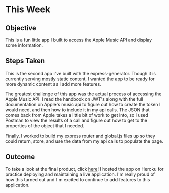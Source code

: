 # This Week

## Objective
This is a fun little app I built to access the Apple Music API and display some information.

## Steps Taken
This is the second app I've built with the express-generator. Though it is currently serving mostly static content, I wanted the app to be ready for more dynamic content as I add more features. 

The greatest challenge of this app was the actual process of accessing the Apple Music API. I read the handbook on JWT's along with the full documentation on Apple's music api to figure out how to create the token I would need, and then how to include it in my api calls. The JSON that comes back from Apple takes a little bit of work to get into, so I used Postman to view the results of a call and figure out how to get to the properties of the object that I needed. 

Finally, I worked to build my express router and global.js files up so they could return, store, and use the data from my api calls to populate the page. 

## Outcome
To take a look at the final product, click [here](music-this-week.herokuapp.com)! I hosted the app on Heroku for practice deploying and maintaining a live application. I'm really proud of how this turned out and I'm excited to continue to add features to this application.
